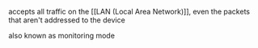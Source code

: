 accepts all traffic on the [[LAN (Local Area Network)]], even the packets that aren't addressed to the device

also known as monitoring mode
